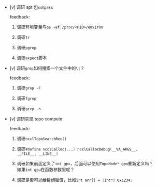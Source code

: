 * [v] 调研 apt 包`sshpass`

    feedback:

    1. 调研环境变量与`ps -ef`, `/proc/<PID>/environ`

    1. 调研`tr`

    1. 调研`pgrep`

    1. 调研`expect`脚本

* [v] 调研`grep`如何搜索一个文件中的`\|`？

    feedback:

    1. 调研`grep -F`

    1. 调研`fgrep`

    1. 调研`grep -n`

* [v] 调研实现 topo compute

    feedback:

    1. 调研`ncclTopoSearchRec()`

    1. 调研`#define ncclCalloc(...) ncclCallocDebug(__VA_ARGS__, __FILE__, __LINE__)`

    1. 调研如果前面定义了`int gpu`，后面可以使用`TopoNode* gpu`重新定义吗？如果`int gpu`在函数参数里呢？

    1. 调研是否可以给数组赋值，比如`int arr[] = (int*) 0x1234;`